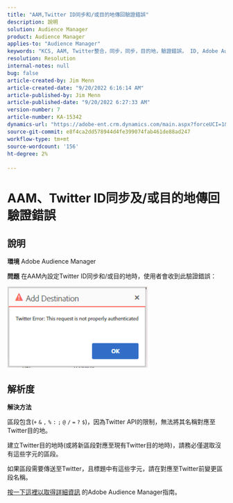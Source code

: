 ```yaml
---
title: "AAM,Twitter ID同步和/或目的地傳回驗證錯誤"
description: 說明
solution: Audience Manager
product: Audience Manager
applies-to: "Audience Manager"
keywords: "KCS, AAM, Twitter整合，同步，同步，目的地，驗證錯誤， ID, Adobe Audience Manager"
resolution: Resolution
internal-notes: null
bug: false
article-created-by: Jim Menn
article-created-date: "9/20/2022 6:16:14 AM"
article-published-by: Jim Menn
article-published-date: "9/20/2022 6:27:33 AM"
version-number: 7
article-number: KA-15342
dynamics-url: "https://adobe-ent.crm.dynamics.com/main.aspx?forceUCI=1&pagetype=entityrecord&etn=knowledgearticle&id=dddc48b9-ab38-ed11-9db1-0022480866ad"
source-git-commit: e8f4ca2dd578944d4fe399074fab461de88ad247
workflow-type: tm+mt
source-wordcount: '156'
ht-degree: 2%

---
```


# AAM、Twitter ID同步及/或目的地傳回驗證錯誤

## 說明


<b>環境</b>
Adobe Audience Manager

<b>問題</b>
在AAM內設定Twitter ID同步和/或目的地時，使用者會收到此驗證錯誤：

![](assets/___dedc48b9-ab38-ed11-9db1-0022480866ad___.png)


## 解析度


<b>解決方法</b>

區段包含(`+` `&` `,` `%` `:` `;` `@` `/` `=` `?` `$`)，因為Twitter API的限制，無法將其名稱對應至Twitter目的地。

建立Twitter目的地時(或將新區段對應至現有Twitter目的地時)，請務必僅選取沒有這些字元的區段。

如果區段需要傳送至Twitter，且標題中有這些字元，請在對應至Twitter前變更區段名稱。

[按一下這裡以取得詳細資訊](https://experienceleague.adobe.com/docs/audience-manager/user-guide/features/destinations/device-based/twitter-tailored-audiences.html?lang=en#segment-mapping-considerations) 的Adobe Audience Manager指南。
